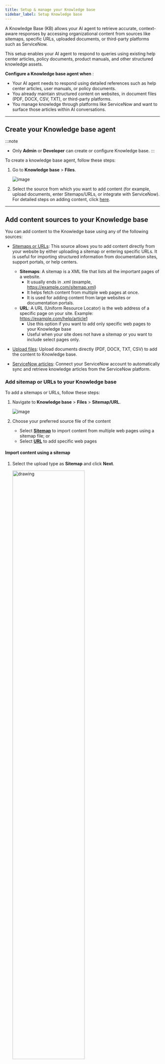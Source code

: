 ```yaml
---
title: Setup & manage your Knowledge base
sidebar_label: Setup Knowledge base
---
```

A Knowledge Base (KB) allows your AI agent to retrieve accurate, context-aware responses by accessing organizational content from sources like sitemaps, specific URLs, uploaded documents, or third-party platforms such as ServiceNow.

This setup enables your AI agent to respond to queries using existing help center articles, policy documents, product manuals, and other structured knowledge assets.

**Configure a Knowledge base agent when** :

* Your AI agent needs to respond using detailed references such as help center articles, user manuals, or policy documents.
* You already maintain structured content on websites, in document files (PDF, DOCX, CSV, TXT), or third-party platforms.
* You manage knowledge through platforms like ServiceNow and want to surface those articles within AI conversations.

---




## Create your Knowledge base agent

:::note
* Only **Admin** or **Developer** can create or configure Knowledge base.
:::

To create a knowledge base agent, follow these steps:

1. Go to **Knowledge base** > **Files**.

   ![image](https://cdn.yellowmessenger.com/assets/yellow-docs/KBonboarding.png)

2. Select the source from which you want to add content (for example, upload documents, enter Sitemaps/URLs, or integrate with ServiceNow). For detailed steps on adding content, click [here](https://docs.yellow.ai/docs/platform_concepts/studio/kb/ingestion).



---

## Add content sources to your Knowledge base

You can add content to the Knowledge base using any of the following sources:
 
* [Sitemaps or URLs](#add-sitemaps-or-urls): This source allows you to add content directly from your website by either uploading a sitemap or entering specific URLs. It is  useful for importing structured information from documentation sites, support portals, or help centers.
     * **Sitemaps**: A sitemap is a XML file that lists all the important pages of a website. 
       * It usually ends in .xml (example, https://example.com/sitemap.xml)
       * It helps fetch content from multiple web pages at once.
       * It is used for adding content from large websites or documentation portals.
     * **URL**: A URL (Uniform Resource Locator) is the web address of a specific page on your site. Example: https://example.com/help/article1
        * Use this option if you want to add only specific web pages to your Knowledge base
        * Useful when your site does not have a sitemap or you want to include select pages only.

* [Upload files](#upload-documents-from-local-system): Upload documents directly (PDF, DOCX, TXT, CSV) to add the content to Knowledge base. 
* [ServiceNow articles](#service-now-integration): Connect your ServiceNow account to automatically sync and retrieve knowledge articles from the ServiceNow platform.


### Add sitemap or URLs to your Knowledge base

To add a sitemaps or URLs, follow these steps:

1. Navigate to **Knowledge base** > **Files** > **Sitemap/URL**.

   ![image](https://cdn.yellowmessenger.com/assets/yellow-docs/stemap.png)

2. Choose your preferred source file of the content
    * Select [**Sitemap**](#import-content-using-a-sitemap) to import content from multiple web pages using a sitemap file; or 
    * Select [**URL**](#import-content-using-url) to add specific web pages


#### Import content using a sitemap

1. Select the upload type as **Sitemap** and click **Next**.
   
   <img src="https://cdn.yellowmessenger.com/assets/yellow-docs/chhosesite.png" alt="drawing" width="70%"/>

2. Enter the **Sitemap URL**. Example: `https://example.com/sitemap.xml`.

    <img src="https://cdn.yellowmessenger.com/assets/yellow-docs/url.png" alt="drawing" width="80%"/>

3. You can exclude specific pages from the Knowledge base. Enable the **Exclude pages** toggle and apply one of the available filters. 

   Use these options to control which URLs you want to exclude:
   
       
    <img src="https://cdn.yellowmessenger.com/assets/yellow-docs/toogle.png" alt="drawing" width="80%"/>

   1. **Contains**
   Excludes any URL that contains the keyword or phrase you enter.
   **Example:** If you enter `?sessionid=`, it will exclude URLs like `www.site.com/page?sessionid=123`.

   2. **Begins with**
   Excludes all URLs that start with the prefix you specify.
   **Example:** If you enter `https://dev.example.com/`, it will exclude every page under that path.

   3. **Equals to**
   Excludes only the URL that exactly matches the value you provide.
   **Example:** If you enter `https://example.com/old_page.html`, only that exact page will be excluded.


    
4. Choose the existing folder/subfolder where you want to store content. To store in a new folder, click **+ Create new folder**.

    <img src="https://cdn.yellowmessenger.com/assets/yellow-docs/newfolder.png" alt="drawing" width="80%"/>
    
5. To keep your Knowledge base up to date going forward, you can [schedule regular syncs](#schedule-sync) by configuring:
   * **Frequency**: Choose from Hourly, Daily, or Weekly.
   * **Time**: Choose the time (in UTC) for the sync to run.

     <img src="https://cdn.yellowmessenger.com/assets/yellow-docs/sync.png" alt="drawing" width="80%"/>
  
6. Click **Done** to complete the setup.
    
#### Import content using URL

You can add website content to your Knowledge base by providing specific URLs. The system uses a crawling method to automatically scan web pages and extract relevant information.
    
1. In **Choose upload type**, select **URL** and click **Next**.

      <img src="https://cdn.yellowmessenger.com/assets/yellow-docs/urlupload.png" alt="drawing" width="80%"/>

2. In **Crawling method**, select the following options:

     <img src="https://cdn.yellowmessenger.com/assets/yellow-docs/crawl.png" alt="drawing" width="80%"/>
     <br/>

     
     1. **All pages**

      The **All pages** option allows the system to crawl and extract content from all the web pages of the specified domain. This is most suitable if your website contains a large set of interlinked pages that you want to make searchable within the AI agent. Note that, your website has well-structured internal links so the system can effectively crawl to all pages.
          
      **Use case**: Best suited for documentation sites, help centers, or blogs where all pages are accessible through internal links.

      **Example**: If you enter https://docs.yellow.ai, the crawler will scan and collect content from every page linked under that domain.
      
        **To add all pages option, follow below steps:**  
        1. Enter your Website URL and click **Next**.
        
        <img src="https://cdn.yellowmessenger.com/assets/yellow-docs/allpages.png" alt="drawing" width="80%"/>
        
        2. To exclude specific URLs from being crawled, turn on the toggle and choose a filter type:

            i. **Contains**: This option will exclude any URL that contains the specified keyword or phrase. Example: Entering ?sessionid= excludes URLs like www.site.com/page?sessionid=123.<br/>
            ii. **Begins with**: This option will exclude all URLs that start with the specified prefix. Example: Entering https://dev.example.com/ excludes all pages starting with that path.<br/>
            iii. **Equals to:** This option will exclude only the URL that exactly matches the specified text. Example: Entering https://example.com/old_page.html excludes only that exact page.

            <img src="https://cdn.yellowmessenger.com/assets/yellow-docs/toogleenabler.png" alt="drawing" width="80%"/>
        
        3. Select a folder or subfolder to store the crawled content or click **+ Create new folder** to organize your files.
        <img src="https://cdn.yellowmessenger.com/assets/yellow-docs/cretefodurl.png" alt="drawing" width="80%"/>

        4. To keep content up to date going forward, you can [schedule regular syncs](#schedule-sync) by configuring:
            * **Frequency**: Hourly, Daily, or Weekly.
            * **Time**: Choose the time (in UTC) for the sync to run.
            
            <img src="https://cdn.yellowmessenger.com/assets/yellow-docs/weelky.png" alt="drawing" width="80%"/>
        
        5. Click **Done** to complete the setup.
        
   ii. **Specific pages**
   
      The Specific pages option crawls only to the URLs you manually enter. This is recommended when you want to include only a few targeted pages or avoid crawling the entire site.

      **Use case**: Useful for privacy policies, single-product pages, FAQs, or any specific page that contains useful standalone information.

    **Example**: If you enter https://yellow.ai/terms-and-conditions, only that single page will be crawled and added to the Knowledge Base.

    To add specific pages, follow these steps:

    1. In **Pages to sync**, enter the specific **URL**.

        <img src="https://cdn.yellowmessenger.com/assets/yellow-docs/specificpages.png" alt="drawing" width="80%"/>

    2. Choose a folder or subfolder to store the crawled content or click **+ Create new folder**.

        <img src="https://cdn.yellowmessenger.com/assets/yellow-docs/cretefodurl.png" alt="drawing" width="80%"/>

    3. To keep content up to date, you can [schedule regular syncs](#schedule-sync) by choosing the:
        * **Frequency**: Hourly, Daily, or Weekly.
        * **Time**: Choose the time (in UTC) for the sync to run.
        
        <img src="https://cdn.yellowmessenger.com/assets/yellow-docs/weelky.png" alt="drawing" width="80%"/>
    
    4. Click **Done** to complete the setup.

### Upload documents to your Knowledge base

You can upload documents directly from your local system to provide the AI agent with access to reference materials and content. This is useful when you want to include internal guides, product manuals, policy documents, or FAQ data for answering user queries.

**Supported file types**

* CSV files (in Q&A format only)
* PDF, PPT, Word, or TXT files

**Limitations**
* **CSV format restriction**: You can use CSV file only for uploading FAQs or structured data. Each row should contain a question and its corresponding answer in separate columns. 
* **File size limit**: Each uploaded file must be less than 50 MB.

#### Upload CSV file to your knowledge base

Before starting with the process, create a CSV file with two columns: question and answer. You can also download the sample CSV for your reference.  

   ![](https://cdn.yellowmessenger.com/assets/yellow-docs/CSVsample.png)

1. Navigate to **Upload files**.

    ![image](https://cdn.yellowmessenger.com/assets/yellow-docs/uploadfiles.png)

2. Select **CSV** and click **Next**.

     <img src="https://cdn.yellowmessenger.com/assets/yellow-docs/fileuplof.png" alt="drawing" width="80%"/>

3. Drag & drop your file or click **Upload file** to browse and select it.

      <img src="https://cdn.yellowmessenger.com/assets/yellow-docs/csvup.png" alt="drawing" width="80%"/>
      
4. Click **Upload**.


#### Upload PDF, PPT, Word, or TXT 

1. Navigate to **Upload files**.

    ![image](https://cdn.yellowmessenger.com/assets/yellow-docs/uploadfiles.png)
    
2. Select **PDF, PPT, Word, or TXT** and click **Next**.

    <img src="https://cdn.yellowmessenger.com/assets/yellow-docs/uploadppf.png" alt="drawing" width="80%"/>
    
3. Either drag & drop the file or click **Upload file** to browse and select it (up to 50 MB).

   <img src="https://cdn.yellowmessenger.com/assets/yellow-docs/adddocument.png" alt="drawing" width="80%"/>
   
4. Click **Upload** to complete the process.

### Import documentation from ServiceNow

If your knowledge base is hosted on ServiceNow, you can directly integrate your ServiceNow account to import existing content. Once connected, you can enable automatic syncs to keep your content up to date without manual imports. Scheduled syncs ensure that any updates made in ServiceNow are regularly reflected in your Yellow.ai Knowledge Base.

:::note
* You need Instance URL, Client ID and Client Secret of ServiceNow to connect with Yellow.ai.
:::

To add your ServiceNow account, follow these steps:

1. Go to **Knowledge base** > **Files** > **Service now**.

    ![image](https://cdn.yellowmessenger.com/assets/yellow-docs/servicenowe.png)

* This will redirect you to the Service now configuration page.

   ![image](https://cdn.yellowmessenger.com/assets/yellow-docs/enterservice.png)


2. In Give account name, provide a name for the integration. You can use only lowercase alphanumeric characters and underscores (_).

3. Copy and paste the **Instance URL**, **Client ID** and **Client Secret**. For more information on how to get the credential, refer to this [doc](https://docs.yellow.ai/docs/platform_concepts/appConfiguration/service-now).

4. Click **Connect**.

5. Click **Allow** to authorize the connection to your ServiceNow account.

    <img src="https://cdn.yellowmessenger.com/assets/yellow-docs/allowservicenow.png" alt="drawing" width="80%"/>

6. Select the folder(s) from the ServiceNow knowledge articles that you want to import into the Knowledge base. The folder structure is displayed based on the hierarchy configured in your ServiceNow account.
 
    <img src="https://cdn.yellowmessenger.com/assets/yellow-docs/selectfolders.png" alt="drawing" width="80%"/>
    
7. To keep your content up to date without manual imports, you can **Schedule sync** to automatically update content going forward. Learn more about Scheduler sync setup.

    <img src="https://cdn.yellowmessenger.com/assets/yellow-docs/syncschedul.png" alt="drawing" width="80%"/>
    
* Click **Done** to start the import. You will see your selected ServiceNow content and structure  in our Knowledge base. Going forward, based on the sync scheduled, the content will be updated automatically..

    ![](https://cdn.yellowmessenger.com/assets/yellow-docs/servicedata.png)
    
### Organize and structure content

After completing the initial set up process, you can continue managing and adding additional Knowledge base sources directly from the **Files & Folders** section. This allows you to organize and expand your content as needed.
    
   ![Add files](/files/add-files.gif)   


---

## Schedule sync for imports based on URL, Sitemap and ServiceNow

Scheduler helps to keep your knowledge base up to date by automatically syncing content from connected sources.

You can set different sync schedules for each source type—Sitemap, URLs, or ServiceNow integration.

You can configure scheduler at two stages:

1. During data source onboarding
2. From the file management section

#### Set scheduler during onboarding

When adding a new data source like Sitemap, URL, or ServiceNow, you will go through a guided setup flow. One of the final steps in this flow allows you to configure your sync schedule.

To set the scheduler, follow these steps:

1. Choose your data source: Sitemap, URL, or ServiceNow. For more information, refer to [Setup Knowledge base data source](#).

   ![image](https://cdn.yellowmessenger.com/assets/yellow-docs/KBonboarding.png)
   
2. Complete the onboarding steps:
     i. Choose upload type
     ii. Upload URL
     iii. Select content location
     iv. Proceed to the Schedule Sync step     
      <img src="https://cdn.yellowmessenger.com/assets/yellow-docs/scedulesybcstep.png" alt="drawing" width="80%"/>

3. At the Schedule Sync step, select the following frequency and time:
    Frequency | Time
    ----------|------
    Hourly | 1, 3, 6, 12 hour
    Daily |  12 AM to 11 PM
    Weekly | Select Day (Sunday to saturday) and time from 12 AM to 11 PM
    
    <img src="https://cdn.yellowmessenger.com/assets/yellow-docs/setsync.png" alt="drawing" width="80%"/>
    
4. Click **Done**.

* You can also skip this step during onboarding and set or update the sync schedule later from the File Management section.

   
#### Set or modify scheduler from file management

Once the source has been onboarded, you can update the scheduler settings from the **Files & folders** section.

In the scheduler panel, you can:
* Enable or disable automatic sync
* Change the sync frequency and time
* Manage scheduler settings separately for Sitemap, URLs, and Integrations

To access and configure the scheduler:

1. Click the **Scheduler icon** located at the top-right corner of the File management screen.
  
     ![](https://cdn.yellowmessenger.com/assets/yellow-docs/schedulerset.png)
     
2. Enable the toogle button corresponding to the Sitemaps, URL, or Intrgrations for which you want to schedule.

   <img src="https://cdn.yellowmessenger.com/assets/yellow-docs/enableschedular.png" alt="drawing" width="80%"/>
    
3.  Select the **Frequency** and **time** for the selcted data source, then click **Save**.

    <img src="https://cdn.yellowmessenger.com/assets/yellow-docs/freqtime.png" alt="drawing" width="70%"/>
    

